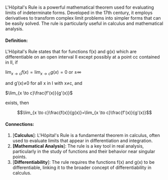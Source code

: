 L'Hôpital's Rule is a powerful mathematical theorem used for evaluating limits of indeterminate forms. Developed in the 17th century, it employs derivatives to transform complex limit problems into simpler forms that can be easily solved. The rule is particularly useful in calculus and mathematical analysis.

#### Definition:

L'Hôpital's Rule states that for functions f(x) and g(x) which are differentiable on an open interval II except possibly at a point cc contained in II, if

$\lim_{x \to c}f(x)=\lim_{x \to c}g(x)=0$ or ±∞

and g′(x)≠0 for all x in I with x≠c, and

$\lim_{x \to c}\frac{f'(x)}{g'(x)}$

exists, then

$$\lim_{x \to c}\frac{f(x)}{g(x)}=\lim_{x \to c}\frac{f'(x)}{g'(x)}$$

#### Connections:

1. [**Calculus**]: L'Hôpital's Rule is a fundamental theorem in calculus, often used to evaluate limits that appear in differentiation and integration.
2. **[Mathematical Analysis**]: The rule is a key tool in real analysis, particularly in the study of functions and their behavior near singular points.
3. [**Differentiability**]: The rule requires the functions f(x) and g(x) to be differentiable, linking it to the broader concept of differentiability in calculus.
